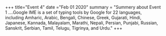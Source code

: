 +++
title="Event 4"
date ="Feb 01 2020"
summary = "Summery about Event 1 ....Google IME is a set of typing tools by Google for 22 languages, including Amharic, Arabic, Bengali, Chinese, Greek, Gujarati, Hindi, Japanese, Kannada, Malayalam, Marathi, Nepali, Persian, Punjabi, Russian, Sanskrit, Serbian, Tamil, Telugu, Tigrinya, and Urdu."
+++